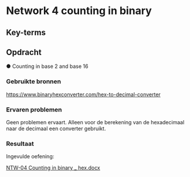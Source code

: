 # Network 4 counting in binary


## Key-terms
 


## Opdracht
●	Counting in base 2 and base 16

### Gebruikte bronnen
https://www.binaryhexconverter.com/hex-to-decimal-converter

### Ervaren problemen

Geen problemen ervaart. Alleen voor de berekening van de hexadecimaal naar de decimaal een converter gebruikt. 

### Resultaat

Ingevulde oefening:


[NTW-04 Counting in binary _ hex.docx](https://github.com/techgrounds/techgrounds-Jennifer-Govaart/files/11230101/NTW-04.Counting.in.binary._.hex.docx)
